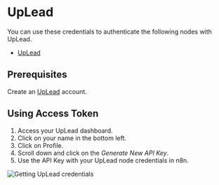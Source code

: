 # UpLead

You can use these credentials to authenticate the following nodes with UpLead.

- [UpLead](/integrations/builtin/app-nodes/n8n-nodes-base.upLead/)

## Prerequisites

Create an [UpLead](https://uplead.com/) account.

## Using Access Token

1. Access your UpLead dashboard.
2. Click on your name in the bottom left.
3. Click on Profile.
4. Scroll down and click on the *Generate New API Key*.
5. Use the API Key with your UpLead node credentials in n8n.

![Getting UpLead credentials](/_images/integrations/builtin/credentials/uplead/using-access-token.gif)
